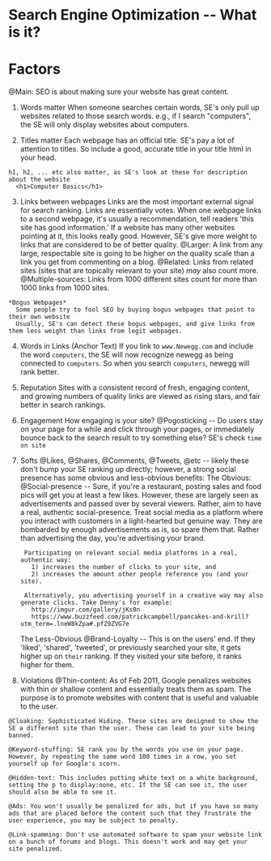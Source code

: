 # Search Engine Optimization -- What is it?



# Factors
  @Main: SEO is about making sure your website has great content.

  1. Words matter
    When someone searches certain words, SE's only pull up websites related to those search words.
      e.g., if I search "computers", the SE will only display websites about computers.

  2. Titles matter
    Each webpage has an official title. SE's pay a lot of attention to titles. So include a good, accurate title in your title html in your head.
      <head>
        <title>Advanced Computer Repair</title>
      </head>

    h1, h2, ... etc also matter, as SE's look at these for description about the website
      <h1>Computer Basics</h1>

  3. Links between webpages
    Links are the most important external signal for search ranking.
    Links are essentially votes.
    When one webpage links to a second webpage, it's usually a recommendation, tell readers 'this site has good information.'
    If a website has many other websites pointing at it, this looks really good.
    However, SE's give more weight to links that are considered to be of better quality.
      @Larger: A link from any large, respectable site is going to be higher on the quality scale than a link you get from commenting on a blog.
      @Related: Links from related sites (sites that are topically relevant to your site) *may* also count more.
      @Multiple-sources: Links from 1000 different sites count for more than 1000 links from 1000 sites.

    *Bogus Webpages*
      Some people try to fool SEO by buying bogus webpages that point to their own website
      Usually, SE's can detect these bogus webpages, and give links from them less weight than links from legit webpages.


  4. Words in Links (Anchor Text)
    If you link to `www.Newegg.com` and include the word `computers`, the SE will now recognize newegg as being connected to `computers`. So when you search `computers`, newegg will rank better.


  5. Reputation
    Sites with a consistent record of fresh, engaging content, and growing numbers of quality links are viewed as rising stars, and fair better in search rankings.

  6. Engagement
    How engaging is your site?
      @Pogosticking -- Do users stay on your page for a while and click through your pages, or immediately bounce back to the search result to try something else? SE's check `time on site`

  7. Softs
      @Likes, @Shares, @Comments, @Tweets, @etc -- likely these don't bump your SE ranking up directly; however, a strong social presence has some obvious and less-obvious benefits:
        The Obvious:
          @Social-presence -- Sure, if you're a restaurant, posting sales and food pics will get you at least a few likes. However, these are largely seen as advertisements and passed over by several viewers. Rather, aim to have a real, authentic social-presence. Treat social media as a platform where you interact with customers in a light-hearted but genuine way. They are bombarded by enough advertisements as is, so spare them that. Rather than advertising the day, you're advertising your brand.

          Participating on relevant social media platforms in a real, authentic way:
            1) increases the number of clicks to your site, and
            2) increases the amount other people reference you (and your site).

          Alternatively, you advertising yourself in a creative way may also generate clicks. Take Denny's for example:
            http://imgur.com/gallery/jKs0n
            https://www.buzzfeed.com/patrickcampbell/pancakes-and-krill?utm_term=.lneW8kZpa#.pfZ9ZVG7e

        The Less-Obvious
          @Brand-Loyalty -- This is on the users' end. If they 'liked', 'shared', 'tweeted', or previously searched your site, it gets higher up on `their` ranking. If they visited your site before, it ranks higher for them.

  8. Violations
    @Thin-content: As of Feb 2011, Google penalizes websites with thin or shallow content and essentially treats them as spam. The purpose is to promote websites with content that is useful and valuable to the user.

    @Cloaking: Sophisticated Hiding. These sites are designed to show the SE a different site than the user. These can lead to your site being banned.

    @Keyword-stuffing: SE rank you by the words you use on your page. However, by repeating the same word 100 times in a row, you set yourself up for Google's scorn.

    @Hidden-text: This includes putting white text on a white background, setting the p to display:none, etc. If the SE can see it, the user should also be able to see it.

    @Ads: You won't usually be penalized for ads, but if you have so many ads that are placed before the content such that they frustrate the user experience, you may be subject to penalty.

    @Link-spamming: Don't use automated software to spam your website link on a bunch of forums and blogs. This doesn't work and may get your site penalized.
